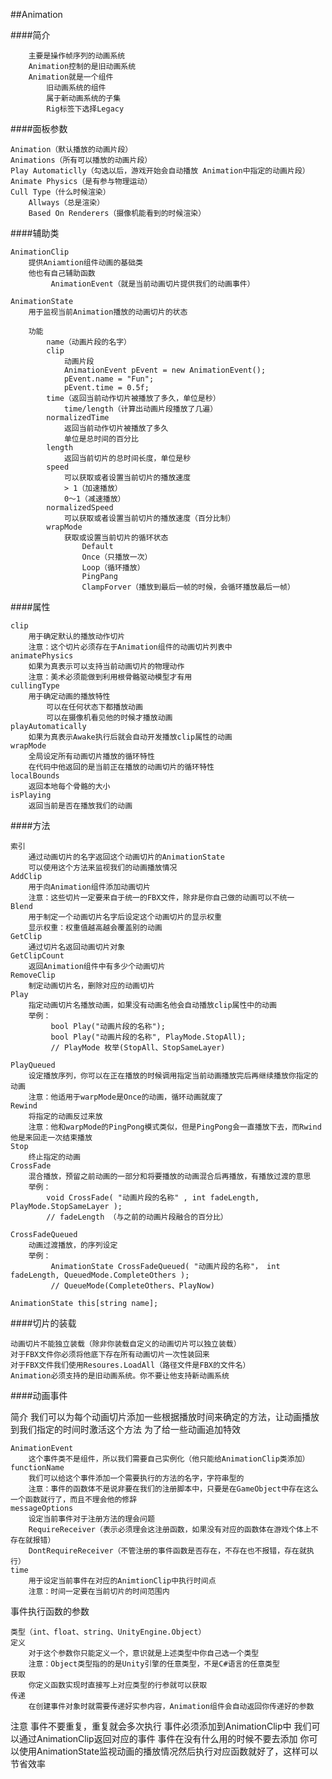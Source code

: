 ##Animation

####简介
```
    主要是操作帧序列的动画系统
    Animation控制的是旧动画系统
    Animation就是一个组件
        旧动画系统的组件
        属于新动画系统的子集
        Rig标签下选择Legacy
```

####面板参数

    Animation（默认播放的动画片段）
    Animations（所有可以播放的动画片段）
    Play Automaticlly（勾选以后，游戏开始会自动播放 Animation中指定的动画片段）
    Animate Physics（是有参与物理运动）
    Cull Type（什么时候渲染）
        Allways（总是渲染）
        Based On Renderers（摄像机能看到的时候渲染）

####辅助类

    AnimationClip
        提供Aniamtion组件动画的基础类
        他也有自己辅助函数
             AnimationEvent（就是当前动画切片提供我们的动画事件）

    AnimationState
        用于监视当前Animation播放的动画切片的状态

        功能
            name（动画片段的名字）
            clip
                动画片段
                AnimationEvent pEvent = new AnimationEvent();
                pEvent.name = "Fun";
                pEvent.time = 0.5f;
            time（返回当前动作切片被播放了多久，单位是秒）
                time/length（计算出动画片段播放了几遍）
            normalizedTime
                返回当前动作切片被播放了多久
                单位是总时间的百分比
            length
                返回当前切片的总时间长度，单位是秒
            speed
                可以获取或者设置当前切片的播放速度
                > 1（加速播放）
                0～1（减速播放）
            normalizedSpeed
                可以获取或者设置当前切片的播放速度（百分比制）
            wrapMode
                获取或设置当前切片的循环状态
                    Default
                    Once（只播放一次）
                    Loop（循环播放）
                    PingPang
                    ClampForver（播放到最后一帧的时候，会循环播放最后一帧）

####属性

    clip
        用于确定默认的播放动作切片
        注意：这个切片必须存在于Animation组件的动画切片列表中
    animatePhysics
        如果为真表示可以支持当前动画切片的物理动作
        注意：美术必须能做到利用根骨骼驱动模型才有用
    cullingType
        用于确定动画的播放特性
            可以在任何状态下都播放动画
            可以在摄像机看见他的时候才播放动画
    playAutomatically
        如果为真表示Awake执行后就会自动开发播放clip属性的动画
    wrapMode
        全局设定所有动画切片播放的循环特性
        在代码中他返回的是当前正在播放的动画切片的循环特性
    localBounds
        返回本地每个骨骼的大小
    isPlaying
        返回当前是否在播放我们的动画

####方法

    索引
        通过动画切片的名字返回这个动画切片的AnimationState
        可以使用这个方法来监视我们的动画播放情况
    AddClip
        用于向Animation组件添加动画切片
        注意：这些切片一定要来自于统一的FBX文件，除非是你自己做的动画可以不统一
    Blend
        用于制定一个动画切片名字后设定这个动画切片的显示权重
        显示权重：权重值越高越会覆盖别的动画
    GetClip
        通过切片名返回动画切片对象
    GetClipCount
        返回Animation组件中有多少个动画切片
    RemoveClip
        制定动画切片名，删除对应的动画切片
    Play
        指定动画切片名播放动画，如果没有动画名他会自动播放clip属性中的动画
        举例：
             bool Play("动画片段的名称");
             bool Play("动画片段的名称", PlayMode.StopAll);
             // PlayMode 枚举(StopAll、StopSameLayer)

    PlayQueued
        设定播放序列，你可以在正在播放的时候调用指定当前动画播放完后再继续播放你指定的动画
        注意：他适用于warpMode是Once的动画，循环动画就废了
    Rewind
        将指定的动画反过来放
        注意：他和warpMode的PingPong模式类似，但是PingPong会一直播放下去，而Rwind他是来回走一次结束播放
    Stop
        终止指定的动画
    CrossFade
        混合播放，预留之前动画的一部分和将要播放的动画混合后再播放，有播放过渡的意思
        举例：
            void CrossFade( "动画片段的名称" , int fadeLength, PlayMode.StopSameLayer );
            // fadeLength （与之前的动画片段融合的百分比）

    CrossFadeQueued
        动画过渡播放，的序列设定
        举例：
             AnimationState CrossFadeQueued( "动画片段的名称"， int fadeLength, QueuedMode.CompleteOthers );
             // QueueMode(CompleteOthers、PlayNow)

    AnimationState this[string name];


####切片的装载

    动画切片不能独立装载（除非你装载自定义的动画切片可以独立装载）
    对于FBX文件你必须将他底下存在所有动画切片一次性装回来
    对于FBX文件我们使用Resoures.LoadAll（路径文件是FBX的文件名）
    Animation必须支持的是旧动画系统。你不要让他支持新动画系统

####动画事件

   简介
       我们可以为每个动画切片添加一些根据播放时间来确定的方法，让动画播放到我们指定的时间时激活这个方法
       为了给一些动画追加特效

    AnimationEvent
        这个事件类不是组件，所以我们需要自己实例化（他只能给AnimationClip类添加）
    functionName
        我们可以给这个事件添加一个需要执行的方法的名字，字符串型的
        注意：事件的函数体不是说非要在我们的注册脚本中，只要是在GameObject中存在这么一个函数就行了，而且不理会他的修辞
    messageOptions
        设定当前事件对于注册方法的理会问题
        RequireReceiver（表示必须理会这注册函数，如果没有对应的函数体在游戏个体上不存在就报错）
        DontRequireReceiver（不管注册的事件函数是否存在，不存在也不报错，存在就执行）
    time
        用于设定当前事件在对应的AnimtionClip中执行时间点
        注意：时间一定要在当前切片的时间范围内

事件执行函数的参数

    类型（int、float、string、UnityEngine.Object）
    定义
        对于这个参数你只能定义一个，意识就是上述类型中你自己选一个类型
        注意：Object类型指的的是Unity引擎的任意类型，不是C#语言的任意类型
    获取
        你定义函数实现时直接写上对应类型的行参就可以获取
    传递
        在创建事件对象时就需要传递好实参内容，Animation组件会自动返回你传递好的参数

注意
    事件不要重复，重复就会多次执行
    事件必须添加到AnimationClip中
    我们可以通过AnimationClip返回对应的事件
    事件在没有什么用的时候不要去添加
    你可以使用AnimationState监视动画的播放情况然后执行对应函数就好了，这样可以节省效率



